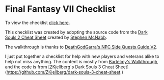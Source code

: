 # Final Fantasy VII Checklist

To view the checklist [click here](https://basmith7.github.io/ffvii-checklist/).

This checklist was created by adopting the source code from the [Dark Souls 2 Cheat Sheet](https://github.com/smcnabb/dark-souls-2-cheat-sheet/tree/gh-pages) created by [Stephen McNabb](https://github.com/smcnabb).

The walkthrough is thanks to [DeathGodGarra's NPC Side Quests Guide V2](https://www.gamefaqs.com/boards/168566-dark-souls-iii/73599466).

I just put together a checklist for help with new players and veterans alike to help not miss anything. The content is mostly from [Bartelmy's Walkthrough](http://ryuninadeis.blogspot.com/2015/02/final-fantasy-vii-spoiler-free-item.html), and the code is from [ZKjellberg's Dark Souls 3 Cheat Sheet] (https://github.com/ZKjellberg/dark-souls-3-cheat-sheet.)
